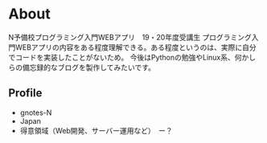 # About
N予備校プログラミング入門WEBアプリ　19・20年度受講生
プログラミング入門WEBアプリの内容をある程度理解できる。ある程度というのは、実際に自分でコードを実装したことがないため。
今後はPythonの勉強やLinux系、何かしらの備忘録的なブログを製作してみたいです。

## Profile
- gnotes-N
- Japan
- 得意領域（Web開発、サーバー運用など）　ー？
